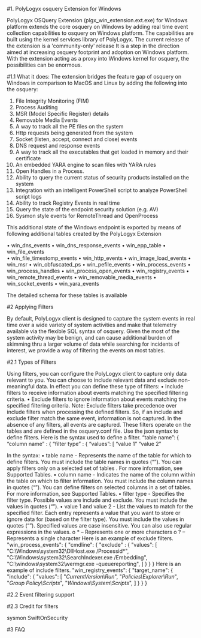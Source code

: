 #1. PolyLogyx osquery Extension for Windows

PolyLogyx OSQuery Extension (plgx_win_extension.ext.exe) for Windows platform extends the core osquery on Windows by adding real time event collection capabilities to osquery on Windows platform. The capabilities are built using the kernel services library of PolyLogyx. The current release of the extension is a 'community-only' release It is a step in the direction aimed at increasing osquery footprint and adoption on Windows platform. With the extension acting as a proxy into Windows kernel for osquery, the possibilities can be enormous.

#1.1 What it does:
The extension bridges the feature gap of osquery on Windows in comparison to MacOS and Linux by adding the following into the osquery:

1) File Integrity Monitoring (FIM)
2) Process Auditing
3) MSR (Model Specific Register) details
4) Removable Media Events
5) A way to track all the PE files on the system
6) Http requests being generated from the system
7) Socket (listen, accept, connect and close) events
8) DNS request and response events
9) A way to track all the executables that get loaded in memory and their certificate
10) An embedded YARA engine to scan files with YARA rules
11) Open Handles in a Process.
12) Ability to query the current status of security products installed on the system
13) Integration with an intelligent PowerShell script to analyze PowerShell script logs
14) Ability to track Registry Events in real time
15) Query the state of the endpoint security solution (e.g. AV)
16) Sysmon style events for RemoteThread and OpenProcess

This additional state of the Windows endpoint is exported by means of following additional tables created by the PolyLogyx Extension

•	win_dns_events 
•	win_dns_response_events 
•	win_epp_table
•	win_file_events   
•	win_file_timestomp_events
•	win_http_events 
•	win_image_load_events 
•	win_msr
•	win_obfuscated_ps
•	win_pefile_events 
•	win_process_events 
•	win_process_handles
•	win_process_open_events 
•	win_registry_events 
•	win_remote_thread_events 
•	win_removable_media_events 
•	win_socket_events 
•	win_yara_events

The detailed schema for these tables is available 

#2 Applying Filters

By default, PolyLogyx client is designed to capture the system events in real time over a wide variety of system activities and make that telemetry available via the flexible SQL syntax of osquery. Given the most of the system activity may be benign, and can cause additional burden of skimming thru a larger volume of data while searching for incidents of interest, we provide a way of filtering the events on most tables.

#2.1 Types of Filters

Using filters, you can configure the PolyLogyx client to capture only data relevant to you. You can choose to include relevant data and exclude non-meaningful data. In effect you can define these type of filters:
•	Include filters to receive information about events matching the specified filtering criteria.
•	Exclude filters to ignore information about events matching the specified filtering criteria.
Note: Exclude filters take precedence over include filters when processing the defined filters. So, if an include and exclude filter match the same event, information is not captured. In the absence of any filters, all events are captured.
These filters operate on the tables and are defined in the osquery.conf file. Use the json syntax to define filters. Here is the syntax used to define a filter.
“table name”: {
“column name” : {
	“filter type” : {
		“values”: [
		“value 1”
		“value 2”

In the syntax:
•	table name - Represents the name of the table for which to define filters. You must include the table names in quotes (“”). You can apply filters only on a selected set of tables . For more information, see Supported Tables.
•	column name - Indicates the name of the column within the table on which to filter information. You must include the column names in quotes (“”). You can define filters on selected columns in a set of tables. For more information, see Supported Tables.
•	filter type - Specifies the filter type. Possible values are include and exclude. You must include the values in quotes (“”).
•	value 1 and value 2 - List the values to match for the specified filter. Each entry represents a value that you want to store or ignore data for (based on the filter type). You must include the values in quotes (“”). Specified values are case insensitive. You can also use regular expressions in the values.
o	* – Represents one or more characters
o	? – Represents a single character
Here is an example of exclude filters.
"win_process_events": {	
	"cmdline": {
		"exclude" : {
			"values": 
				[
				"C:\\Windows\\system32\\DllHost.exe /Processid*",
				"C:\\Windows\\system32\\SearchIndexer.exe /Embedding",
				"C:\\windows\\system32\\wermgr.exe -queuereporting",
				]
     }
    }
}
Here is an example of include filters.
"win_registry_events": {
			"target_name": {
				"include": {
					"values": 
					[
					"*CurrentVersion\\Run*",
					"*Policies\\Explorer\\Run*",
					"*Group Policy\\Scripts*",
					"*Windows\\System\\Scripts*",
					]
					   }
					 }
			}



#2.2 Event filtering support

#2.3 Credit for filters

sysmon
SwiftOnSecurity


#3 FAQ
